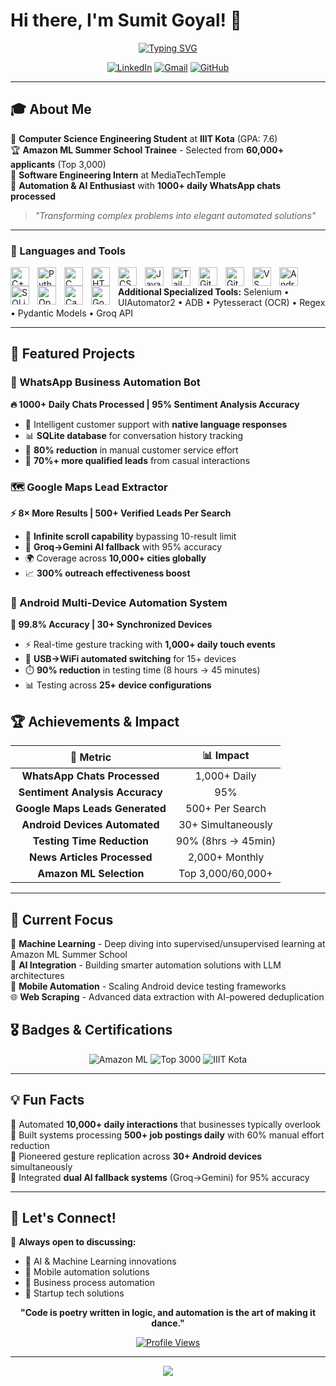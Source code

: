 # Hi there, I'm Sumit Goyal! 👋

<div align="center">
  
[![Typing SVG](https://readme-typing-svg.herokuapp.com?font=Fira+Code&weight=600&size=28&duration=4000&pause=1000&color=36BCF7&center=true&vCenter=true&width=600&height=60&lines=Software+Engineering+Intern;AI+%26+Automation+Specialist;Android+Development+Expert;WhatsApp+Bot+Developer)](https://git.io/typing-svg)

</div>

<div align="center">
  
[![LinkedIn](https://img.shields.io/badge/LinkedIn-0077B5?style=for-the-badge&logo=linkedin&logoColor=white)](https://www.linkedin.com/in/sumit-goyal-60264a286/)
[![Gmail](https://img.shields.io/badge/Gmail-D14836?style=for-the-badge&logo=gmail&logoColor=white)](mailto:Rjsumit151@gmail.com)
[![GitHub](https://img.shields.io/badge/GitHub-100000?style=for-the-badge&logo=github&logoColor=white)](https://github.com/itvi-1234)

</div>

---

## 🎓 About Me

🎯 **Computer Science Engineering Student** at **IIIT Kota** (GPA: 7.6)  
🏆 **Amazon ML Summer School Trainee** - Selected from **60,000+ applicants** (Top 3,000)  
💼 **Software Engineering Intern** at MediaTechTemple  
🚀 **Automation & AI Enthusiast** with **1000+ daily WhatsApp chats processed**  

> *"Transforming complex problems into elegant automated solutions"*

---
### 🧰 Languages and Tools

<img align="left" alt="C++" width="30px" style="padding-right:10px;" src="https://cdn.jsdelivr.net/gh/devicons/devicon/icons/cplusplus/cplusplus-line.svg" />
<img align="left" alt="Python" width="30px" style="padding-right:10px;" src="https://cdn.jsdelivr.net/gh/devicons/devicon/icons/python/python-plain.svg" />
<img align="left" alt="C" width="30px" style="padding-right:10px;" src="https://cdn.jsdelivr.net/gh/devicons/devicon/icons/c/c-line.svg" />
<img align="left" alt="HTML" width="30px" style="padding-right:10px;" src="https://cdn.jsdelivr.net/gh/devicons/devicon/icons/html5/html5-plain.svg" />
<img align="left" alt="CSS" width="30px" style="padding-right:10px;" src="https://cdn.jsdelivr.net/gh/devicons/devicon/icons/css3/css3-plain.svg" />
<img align="left" alt="JavaScript" width="30px" style="padding-right:10px;" src="https://cdn.jsdelivr.net/gh/devicons/devicon/icons/javascript/javascript-plain.svg" />
<img align="left" alt="TailwindCSS" width="30px" style="padding-right:10px;" src="https://cdn.jsdelivr.net/gh/devicons/devicon/icons/tailwindcss/tailwindcss-plain.svg" />
<img align="left" alt="Git" width="30px" style="padding-right:10px;" src="https://cdn.jsdelivr.net/gh/devicons/devicon/icons/git/git-original.svg" />
<img align="left" alt="GitHub" width="30px" style="padding-right:10px;" src="https://cdn.jsdelivr.net/gh/devicons/devicon/icons/github/github-original.svg" />
<img align="left" alt="VS Code" width="30px" style="padding-right:10px;" src="https://cdn.jsdelivr.net/gh/devicons/devicon/icons/vscode/vscode-original.svg" />
<img align="left" alt="Android" width="30px" style="padding-right:10px;" src="https://cdn.jsdelivr.net/gh/devicons/devicon/icons/android/android-original.svg" />
<img align="left" alt="SQLite" width="30px" style="padding-right:10px;" src="https://cdn.jsdelivr.net/gh/devicons/devicon/icons/sqlite/sqlite-original.svg" />
<img align="left" alt="OpenCV" width="30px" style="padding-right:10px;" src="https://cdn.jsdelivr.net/gh/devicons/devicon/icons/opencv/opencv-original.svg" />
<img align="left" alt="Canva" width="30px" style="padding-right:10px;" src="https://cdn.jsdelivr.net/gh/devicons/devicon/icons/canva/canva-original.svg" />
<img align="left" alt="Google" width="30px" style="padding-right:10px;" src="https://cdn.jsdelivr.net/gh/devicons/devicon/icons/google/google-original.svg" />

<br />

**Additional Specialized Tools:** Selenium • UIAutomator2 • ADB • Pytesseract (OCR) • Regex • Pydantic Models • Groq API

---


## 🚀 Featured Projects

### 🤖 WhatsApp Business Automation Bot
**🔥 1000+ Daily Chats Processed | 95% Sentiment Analysis Accuracy**
- 🎯 Intelligent customer support with **native language responses**
- 📊 **SQLite database** for conversation history tracking
- 🚀 **80% reduction** in manual customer service effort
- 💼 **70%+ more qualified leads** from casual interactions

### 🗺️ Google Maps Lead Extractor
**⚡ 8× More Results | 500+ Verified Leads Per Search**
- 🔄 **Infinite scroll capability** bypassing 10-result limit
- 🧠 **Groq→Gemini AI fallback** with 95% accuracy
- 🌍 Coverage across **10,000+ cities globally**
- 📈 **300% outreach effectiveness boost**

### 📱 Android Multi-Device Automation System
**🎯 99.8% Accuracy | 30+ Synchronized Devices**
- ⚡ Real-time gesture tracking with **1,000+ daily touch events**
- 🔄 **USB→WiFi automated switching** for 15+ devices
- ⏱️ **90% reduction** in testing time (8 hours → 45 minutes)
- 📊 Testing across **25+ device configurations**

## 🏆 Achievements & Impact

<div align="center">

| 🎯 **Metric** | 📊 **Impact** |
|:---:|:---:|
| **WhatsApp Chats Processed** | 1,000+ Daily |
| **Sentiment Analysis Accuracy** | 95% |
| **Google Maps Leads Generated** | 500+ Per Search |
| **Android Devices Automated** | 30+ Simultaneously |
| **Testing Time Reduction** | 90% (8hrs → 45min) |
| **News Articles Processed** | 2,000+ Monthly |
| **Amazon ML Selection** | Top 3,000/60,000+ |

</div>

---

## 🎯 Current Focus

🔬 **Machine Learning** - Deep diving into supervised/unsupervised learning at Amazon ML Summer School  
🤖 **AI Integration** - Building smarter automation solutions with LLM architectures  
📱 **Mobile Automation** - Scaling Android device testing frameworks  
🌐 **Web Scraping** - Advanced data extraction with AI-powered deduplication  

## 🎖️ Badges & Certifications

<div align="center">

![Amazon ML](https://img.shields.io/badge/Amazon_ML_Summer_School-FF9900?style=for-the-badge&logo=amazon&logoColor=white)
![Top 3000](https://img.shields.io/badge/Top_3000_of_60000+-success?style=for-the-badge)
![IIIT Kota](https://img.shields.io/badge/IIIT_Kota-CSE-blue?style=for-the-badge)

</div>

---

## 💡 Fun Facts

🎯 Automated **10,000+ daily interactions** that businesses typically overlook  
🚀 Built systems processing **500+ job postings daily** with 60% manual effort reduction  
📱 Pioneered gesture replication across **30+ Android devices** simultaneously  
🧠 Integrated **dual AI fallback systems** (Groq→Gemini) for 95% accuracy  

---

## 🤝 Let's Connect!

💬 **Always open to discussing:**
- 🤖 AI & Machine Learning innovations
- 📱 Mobile automation solutions  
- 🔄 Business process automation
- 🚀 Startup tech solutions

<div align="center">

**"Code is poetry written in logic, and automation is the art of making it dance."**

[![Profile Views](https://komarev.com/ghpvc/?username=itvi-1234&color=36BCF7&style=flat-square)](https://github.com/itvi-1234)

</div>

---

<div align="center">
  <img src="https://capsule-render.vercel.app/api?type=waving&color=gradient&height=100&section=footer"/>
</div>